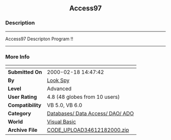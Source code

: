 ﻿<div align="center">

## Access97


</div>

### Description



----

Access97 Descripton Program !! 

----


 
### More Info
 


<span>             |<span>
---                |---
**Submitted On**   |2000-02-18 14:47:42
**By**             |[Look Spy](https://github.com/Planet-Source-Code/PSCIndex/blob/master/ByAuthor/look-spy.md)
**Level**          |Advanced
**User Rating**    |4.8 (48 globes from 10 users)
**Compatibility**  |VB 5\.0, VB 6\.0
**Category**       |[Databases/ Data Access/ DAO/ ADO](https://github.com/Planet-Source-Code/PSCIndex/blob/master/ByCategory/databases-data-access-dao-ado__1-6.md)
**World**          |[Visual Basic](https://github.com/Planet-Source-Code/PSCIndex/blob/master/ByWorld/visual-basic.md)
**Archive File**   |[CODE\_UPLOAD34612182000\.zip](https://github.com/Planet-Source-Code/look-spy-access97__1-5666/archive/master.zip)








